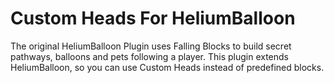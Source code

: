# Custom Heads For HeliumBalloon
The original HeliumBalloon Plugin uses Falling Blocks to build secret pathways, balloons and pets following a player. This plugin extends HeliumBalloon, so you can use Custom Heads instead of predefined blocks.
